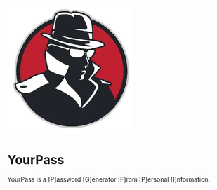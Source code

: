 ![logo](./recources/yourpass.png)
# YourPass
YourPass is a [P]assword [G]enerator [F]rom [P]ersonal [I]nformation.
